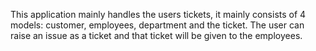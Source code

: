 This application mainly handles the users tickets, it mainly consists of 4 models: customer, employees, department and the ticket. The user can raise an issue as a ticket and that ticket will be given to the employees.

